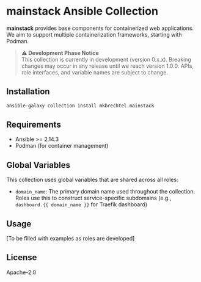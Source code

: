 # mainstack Ansible Collection

**mainstack** provides base components for containerized web applications. We aim to support multiple containerization frameworks, starting with Podman.

> **⚠️ Development Phase Notice**  
> This collection is currently in development (version 0.x.x). Breaking changes may occur in any release until we reach version 1.0.0. APIs, role interfaces, and variable names are subject to change.

## Installation

```bash
ansible-galaxy collection install mkbrechtel.mainstack
```

## Requirements

- Ansible >= 2.14.3
- Podman (for container management)

## Global Variables

This collection uses global variables that are shared across all roles:

- `domain_name`: The primary domain name used throughout the collection. Roles use this to construct service-specific subdomains (e.g., `dashboard.{{ domain_name }}` for Traefik dashboard)

## Usage

[To be filled with examples as roles are developed]

## License

Apache-2.0
